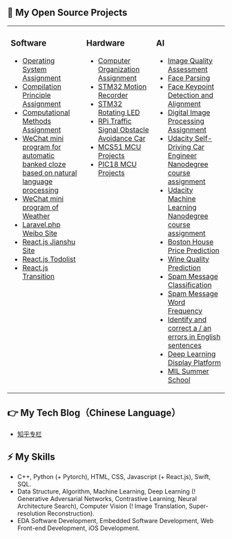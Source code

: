 <!--
## Hi there 👋

- 👨‍💻 I’m currently working on VLSI CAD.
- 🌱 I’m currently learning VLSI CAD, IC Digital Backend Design and Apple software development.
- 🤗 I’m looking to collaborate on software backend and UI design, hoping to make friends with software engineer, IC engineer and UI deisgner.
- 📫 How to reach me: [LinkedIn](https://www.linkedin.cn/incareer/in/fangnan97) and [E-mail](fangnan97@qq.com)
- 🔭 I hope I can make some contribution to the development of human science and technology, and make several small software to facilitate human life.
- 🫶 Sincerely thanks Coursera, Open Source Community and GitHub for your great help to my growth.
-->

<!--
**shaonianruntu/shaonianruntu** is a ✨ _special_ ✨ repository because its `README.md` (this file) appears on your GitHub profile.

Here are some ideas to get you started:

- 🤔 I’m looking for help with ...
- 💬 Ask me about ...
- 😄 Pronouns: ...
- ⚡ Fun fact: ...
-->



## 👋 My Open Source Projects

<table>
<tr>
  
<td valign="top" width="25%">
  
### Software
<!-- Software starts -->
- [Operating System Assignment](https://github.com/shaonianruntu/Operating-System-Assignment)
- [Compilation Principle Assignment](https://github.com/shaonianruntu/Compilation-Principle-Assignment)
- [Computational Methods Assignment](https://github.com/shaonianruntu/Computational-Methods-Assignment)
- [WeChat mini program for automatic banked cloze based on natural language processing](https://github.com/shaonianruntu/Automatic-Banked-Cloze-MiniProgram)
- [WeChat mini program of Weather](https://github.com/shaonianruntu/Weather-WeChat-MiniProgram)
- [Laravel.php Weibo Site](https://github.com/shaonianruntu/PHP-Weibo-Site)
- [React.js Jianshu Site](https://github.com/shaonianruntu/React-Jianshu-Site)
- [React.js Todolist](https://github.com/shaonianruntu/React-Todolist)
- [React.js Transition](https://github.com/shaonianruntu/React-Transition)
  
<!-- Software ends -->
</td>

<td valign="top" width="25%">
  
### Hardware
<!-- Hardware starts -->
- [Computer Organization Assignment](https://github.com/shaonianruntu/Computer-Organization-Assignment)
- [STM32 Motion Recorder](https://github.com/shaonianruntu/STM32-Motion-Recorder)
- [STM32 Rotating LED](https://github.com/shaonianruntu/STM32-Rotating-LED)
- [RPi Traffic Signal Obstacle Avoidance Car](https://github.com/shaonianruntu/RPi-Traffic-Signal-Obstacle-Avoidance-Car)
- [MCS51 MCU Projects](https://github.com/shaonianruntu/MCS51-MCU-Projects)
- [PIC18 MCU Projects](https://github.com/shaonianruntu/PIC18-MCU-Projects)
<!-- Hardware ends -->
</td>
  
<td valign="top" width="25%">

### AI
<!-- AI starts -->
- [Image Quality Assessment](https://github.com/shaonianruntu/Image-Quality-Assessment)
- [Face Parsing](https://github.com/shaonianruntu/Face-Parsing)
- [Face Keypoint Detection and Alignment](https://github.com/shaonianruntu/Face-Keypoint-Detection-and-Alignment)
- [Digital Image Processing Assignment](https://github.com/shaonianruntu/Digital-Image-Processing-Assignment)
- [Udacity Self-Driving Car Engineer Nanodegree course assignment](https://github.com/shaonianruntu/Udacity-CarND-Assignment)
- [Udacity Machine Learning Nanodegree course assignment](https://github.com/shaonianruntu/Udacity-MLND-Assignment)
- [Boston House Price Prediction](https://github.com/shaonianruntu/Boston-House-Price-Prediction)
- [Wine Quality Prediction](https://github.com/shaonianruntu/Wine-Quality-Prediction)
- [Spam Message Classification](https://github.com/shaonianruntu/Spam-Message-Classification)
- [Spam Message Word Frequency](https://github.com/shaonianruntu/Spam-Message-Word-Frequency)
- [Identify and correct a / an errors in English sentences](https://github.com/shaonianruntu/Correct-A-An-Errors)
- [Deep Learning Display Platform](https://github.com/shaonianruntu/Deep-Learning-Display-Platform)
- [MIL Summer School](https://github.com/shaonianruntu/MIL-Summer-School)
<!-- AI ends -->
</td>
  
<!-- <td valign="top" width="25%"> -->
  
<!-- ### Silicon -->
<!-- Silicon starts -->

<!-- Silicon ends -->
<!-- </td> -->
</tr>
</table>

## 👉 My Tech Blog（Chinese Language）

- [知乎专栏](https://www.zhihu.com/people/DarkBluecenter/columns)


## ⚡ My Skills
- C++, Python (+ Pytorch), HTML, CSS, Javascript (+ React.js), Swift, SQL.
- Data Structure, Algorithm, Machine Learning, Deep Learning (! Generative Adversarial Networks, Contrastive Learning, Neural Architecture Search), Computer Vision (! Image Translation, Super-resolution Reconstruction).
- EDA Software Development, Embedded Software Development, Web Front-end Development, iOS Development.

